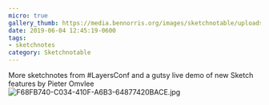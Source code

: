 ```yaml
---
micro: true
gallery_thumb: https://media.bennorris.org/images/sketchnotable/uploads/2019/d735395fd8.jpg
date: 2019-06-04 12:45:19-0600
tags:
- sketchnotes
category: Sketchnotable
---
```


More sketchnotes from #LayersConf and a gutsy live demo of new Sketch features by Pieter Omvlee
![F68FB740-C034-410F-A6B3-64877420BACE.jpg](https://media.bennorris.org/images/sketchnotable/uploads/2019/d735395fd8.jpg)